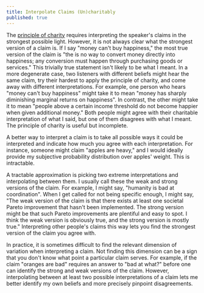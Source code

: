 ```yaml
---
title: Interpolate Claims (Un)charitably
published: true
---
```


The [principle of charity](https://www.wikiwand.com/en/Principle_of_charity) requires interpreting the speaker's claims in the strongest possible light. However, it is not always clear what the strongest version of a claim is. If I say "money can't buy happiness," the most true version of the claim is "the is no way to convert money directly into happiness; any conversion must happen through purchasing goods or services." This trivially true statement isn't likely to be what I meant. In a more degenerate case, two listeners with different beliefs might hear the same claim, try their hardest to apply the principle of charity, and come away with different interpretations. For example, one person who hears "money can't buy happiness" might take it to mean "money has sharply diminishing marginal returns on happiness". In contrast, the other might take it to mean "people above a certain income threshold do not become happier when given additional money." Both people might agree with their charitable interpretation of what I said, but one of them disagrees with what I meant. The principle of charity is useful but incomplete.

A better way to interpret a claim is to take all possible ways it could be interpreted and indicate how much you agree with each interpretation. For instance, someone might claim "apples are heavy," and I would ideally provide my subjective probability distribution over apples' weight. This is intractable.

A tractable approximation is picking two extreme interpretations and interpolating between them. I usually call these the weak and strong versions of the claim. For example, I might say, "humanity is bad at coordination". When I get called for not being specific enough, I might say, "The weak version of the claim is that there exists at least one societal Pareto improvement that hasn't been implemented. The strong version might be that such Pareto improvements are plentiful and easy to spot. I think the weak version is obviously true, and the strong version is mostly true." Interpreting other people's claims this way lets you find the strongest version of the claim you agree with.

In practice, it is sometimes difficult to find the relevant dimension of variation when interpreting a claim. Not finding this dimension can be a sign that you don't know what point a particular claim serves. For example, if the claim "oranges are bad" requires an answer to "bad at what?" before one can identify the strong and weak versions of the claim. However, interpolating between at least two possible interpretations of a claim lets me better identify my own beliefs and more precisely pinpoint disagreements.